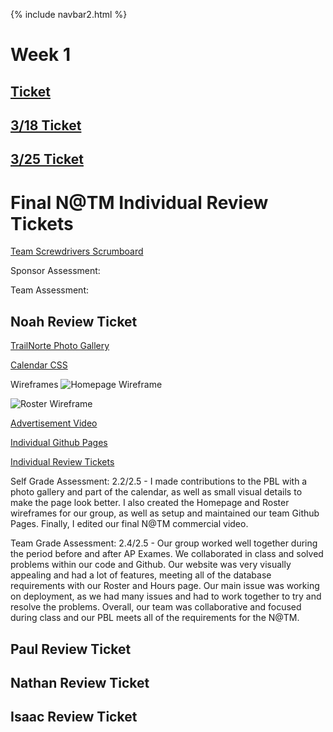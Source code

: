 {% include navbar2.html %}

# Week 1
## [Ticket](https://github.com/NoahJ214/Team-Screwdrivers/issues/11)

## [3/18 Ticket](https://github.com/NoahJ214/Team-Screwdrivers/issues/14)

## [3/25 Ticket](https://github.com/NoahJ214/Team-Screwdrivers/issues/17)

# Final N@TM Individual Review Tickets

[Team Screwdrivers Scrumboard](https://github.com/NoahJ214/Team-Screwdrivers/projects/1)

Sponsor Assessment: 

Team Assessment: 


## Noah Review Ticket

[TrailNorte Photo Gallery](https://github.com/NoahJ214/Team-Screwdrivers/commit/a9c281828240e690eb339bac1fb3a7370afff106)

[Calendar CSS](https://github.com/NoahJ214/Team-Screwdrivers/commit/d930a53bb9410866013481fa4a7cf2f1dc02c094)

Wireframes
![Homepage Wireframe](https://user-images.githubusercontent.com/89223537/171664866-d1db1b54-2b5e-4a37-ac25-d961af2f9279.png)

![Roster Wireframe](https://user-images.githubusercontent.com/89223537/171665329-b943c880-45b2-427a-bb5d-b17935bc0349.png)

[Advertisement Video](https://youtu.be/8edjipfTVGs)

[Individual Github Pages](https://noahj214.github.io/NoahJengCSP/)

[Individual Review Tickets](https://github.com/NoahJ214/NoahJengCSP/projects/1)

Self Grade Assessment: 2.2/2.5 - I made contributions to the PBL with a photo gallery and part of the calendar, as well as small visual details to make the page look better. I also created the Homepage and Roster wireframes for our group, as well as setup and maintained our team Github Pages. Finally, I edited our final N@TM commercial video.

Team Grade Assessment: 2.4/2.5 - Our group worked well together during the period before and after AP Exames. We collaborated in class and solved problems within our code and Github. Our website was very visually appealing and had a lot of features, meeting all of the database requirements with our Roster and Hours page. Our main issue was working on deployment, as we had many issues and had to work together to try and resolve the problems. Overall, our team was collaborative and focused during class and our PBL meets all of the requirements for the N@TM.

## Paul Review Ticket

## Nathan Review Ticket

## Isaac Review Ticket
